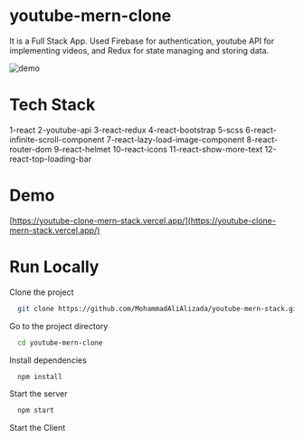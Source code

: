 # youtube-mern-clone
It is a Full Stack App. Used Firebase for authentication, youtube API for implementing videos, and Redux for state managing and storing data.

![demo](https://github.com/MohammadAliAlizada/youtube-mern-stack/assets/40995758/ed444043-04c4-41b2-873d-70b03a0950a9)


# Tech Stack
1-react
2-youtube-api
3-react-redux
4-react-bootstrap
5-scss
6-react-infinite-scroll-component
7-react-lazy-load-image-component
8-react-router-dom
9-react-helmet
10-react-icons
11-react-show-more-text
12-react-top-loading-bar

# Demo
[https://youtube-clone-mern-stack.vercel.app/](https://youtube-clone-mern-stack.vercel.app/)

# Run Locally
Clone the project
```bash
  git clone https://github.com/MohammadAliAlizada/youtube-mern-stack.git
```
Go to the project directory
```bash
  cd youtube-mern-clone
```
Install dependencies
```bash
  npm install
```

Start the server
```bash
  npm start
```
Start the Client

